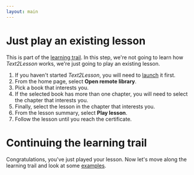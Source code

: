```yaml
---
layout: main
---
```


# Just play an existing lesson

This is part of the [learning trail](./learning-trail.md). In this step, we're not going to learn how
_Text2Lesson_ works, we're just going to play an existing lesson.

1. If you haven't started _Text2Lesson_, you will need to <a href="https://henspace.github.io/text2lesson/index.html" target="_blank">launch</a> it first.
1. From the home page, select **Open remote library**.
1. Pick a book that interests you.
1. If the selected book has more than one chapter, you will need to select the
   chapter that interests you.
1. Finally, select the lesson in the chapter that interests you.
1. From the lesson summary, select **Play lesson**.
1. Follow the lesson until you reach the certificate.

# Continuing the learning trail

Congratulations, you've just played your lesson. Now let's move along the learning trail and look at some [examples](./examples.md).
